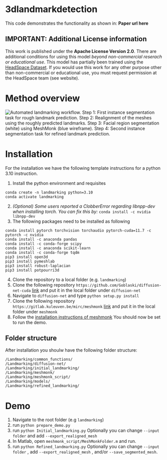 
# 3dlandmarkdetection
This code demonstrates the functionality as shown in:
**Paper url here**

## IMPORTANT: Additional License information
This work is published under the **Apache License Version 2.0**. There are additional conditions for using this model *beyond non-commercial reserach or educational use*. This model has partially been trained using the [HeadSpace Dataset](https://www-users.york.ac.uk/~np7/research/Headspace/). If you would use this work for any other purpose other than non-commercial or educational use, you must request permission at the HeadSpace team (see website).

# Method overview
![Automated landmarking workflow. Step 1: First instance segmentation task for rough
landmark prediction. Step 2: Realignment of the meshes using the roughly predicted landmarks. Step 3:
Facial region segmentation (white) using MeshMonk (blue wireframe). Step 4: Second instance
segmentation task for refined landmark prediction.](https://github.com/rumc3dlab/3dlandmarkdetection/blob/0df8c6cafa096650387ac51c31b1e8d058b41cdd/media/Figure_1.png)

# Installation
For the installation we have the following template instructions for a python 3.10 instruction.

 1. Install the python environment and requisites
```
conda create -n landmarking python=3.10
conda activate landmarking
```
 2. *(Optional) Some users reported a ClobberError regarding libnpp-dev when installing torch. You can fix this by:* `conda install -c nvidia libnpp-dev`
 3. The following packages need to be installed as following
```
conda install pytorch torchvision torchaudio pytorch-cuda=11.7 -c pytorch -c nvidia
conda install -c anaconda pandas
conda install -c conda-forge scipy
conda install -c anaconda scikit-learn
conda install -c conda-forge tqdm
pip3 install open3d
pip3 install pymeshlab
pip3 install robust-laplacian
pip3 install potpourri3d
```
 4. Clone the repository to a local folder (e.g. `landmarking`)
 5. Clone the following repository `https://github.com/Goblaski/diffusion-net-cuda` [link](https://github.com/Goblaski/diffusion-net-cuda) and put it in the local folder under `diffusion-net`
 6. Navigate to `diffusion-net` and type `python setup.py install`
 7. Clone the following repository `https://gitlab.kuleuven.be/mirc/meshmonk` [link](https://gitlab.kuleuven.be/mirc/meshmonk) and put it in the local folder under  `meshmonk`
 8. Follow the [installation instructions of meshmonk](https://gitlab.kuleuven.be/mirc/meshmonk/-/blob/master/README.md)
You should now be set to run the demo.
## Folder structure
After installation you shoulw have the following folder structure:
```
/Landmarking/common_functions/
/Landmarking/diffusion-net/
/Landmarking/initial_landmarking/
/Landmarking/meshmonk/
/Landmarking/meshmonk_script/
/Landmarking/models/
/Landmarking/refined_landmarking/
```
# Demo
 1. Navigate to the root folder (e.g `landmarking`)
 2. run `python prepare_demo.py`
 3. run `python Initial_landmarking.py`
Optionally you can change `--input folder` and add `--export_realigned_mesh`
4. In Matlab, open `meshmonk_script/MeshMonkFolder.m` and run.
5. run `python Refined_landmarking.py`
Optionally you can change `--input folder` , add `--export_realigned_mesh` , and/or `--save_segmented_mesh`.
